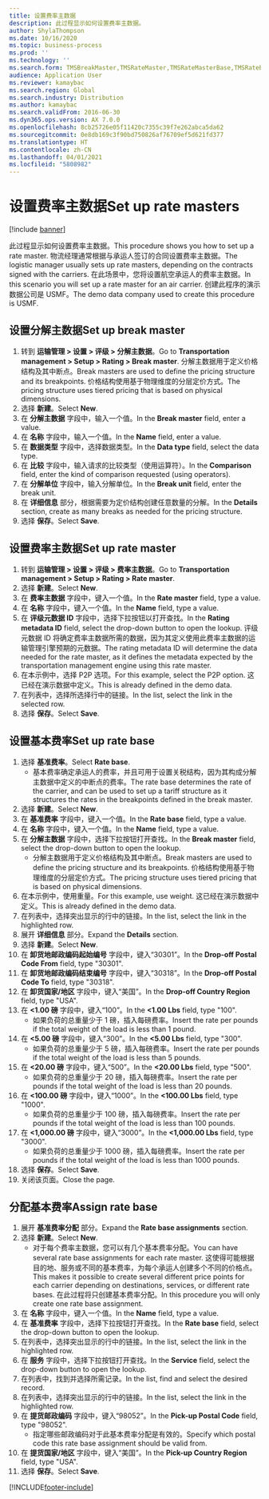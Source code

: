 ```yaml
---
title: 设置费率主数据
description: 此过程显示如何设置费率主数据。
author: ShylaThompson
ms.date: 10/16/2020
ms.topic: business-process
ms.prod: ''
ms.technology: ''
ms.search.form: TMSBreakMaster,TMSRateMaster,TMSRateMasterBase,TMSRateBaseType, TMSRouteWorkbench
audience: Application User
ms.reviewer: kamaybac
ms.search.region: Global
ms.search.industry: Distribution
ms.author: kamaybac
ms.search.validFrom: 2016-06-30
ms.dyn365.ops.version: AX 7.0.0
ms.openlocfilehash: 8cb25726e05f11420c7355c39f7e262abca5da62
ms.sourcegitcommit: 0e8db169c3f90bd750826af76709ef5d621fd377
ms.translationtype: HT
ms.contentlocale: zh-CN
ms.lasthandoff: 04/01/2021
ms.locfileid: "5808982"
---
```

# <a name="set-up-rate-masters"></a><span data-ttu-id="4f955-103">设置费率主数据</span><span class="sxs-lookup"><span data-stu-id="4f955-103">Set up rate masters</span></span>

[!include [banner](../../includes/banner.md)]

<span data-ttu-id="4f955-104">此过程显示如何设置费率主数据。</span><span class="sxs-lookup"><span data-stu-id="4f955-104">This procedure shows you how to set up a rate master.</span></span> <span data-ttu-id="4f955-105">物流经理通常根据与承运人签订的合同设置费率主数据。</span><span class="sxs-lookup"><span data-stu-id="4f955-105">The logistic manager usually sets up rate masters, depending on the contracts signed with the carriers.</span></span> <span data-ttu-id="4f955-106">在此场景中，您将设置航空承运人的费率主数据。</span><span class="sxs-lookup"><span data-stu-id="4f955-106">In this scenario you will set up a rate master for an air carrier.</span></span> <span data-ttu-id="4f955-107">创建此程序的演示数据公司是 USMF。</span><span class="sxs-lookup"><span data-stu-id="4f955-107">The demo data company used to create this procedure is USMF.</span></span>

## <a name="set-up-break-master"></a><span data-ttu-id="4f955-108">设置分解主数据</span><span class="sxs-lookup"><span data-stu-id="4f955-108">Set up break master</span></span>

1. <span data-ttu-id="4f955-109">转到 **运输管理 > 设置 > 评级 > 分解主数据**。</span><span class="sxs-lookup"><span data-stu-id="4f955-109">Go to **Transportation management > Setup > Rating > Break master**.</span></span> <span data-ttu-id="4f955-110">分解主数据用于定义价格结构及其中断点。</span><span class="sxs-lookup"><span data-stu-id="4f955-110">Break masters are used to define the pricing structure and its breakpoints.</span></span> <span data-ttu-id="4f955-111">价格结构使用基于物理维度的分层定价方式。</span><span class="sxs-lookup"><span data-stu-id="4f955-111">The pricing structure uses tiered pricing that is based on physical dimensions.</span></span>  
1. <span data-ttu-id="4f955-112">选择 **新建**。</span><span class="sxs-lookup"><span data-stu-id="4f955-112">Select **New**.</span></span>
1. <span data-ttu-id="4f955-113">在 **分解主数据** 字段中，输入一个值。</span><span class="sxs-lookup"><span data-stu-id="4f955-113">In the **Break master** field, enter a value.</span></span>
1. <span data-ttu-id="4f955-114">在 **名称** 字段中，输入一个值。</span><span class="sxs-lookup"><span data-stu-id="4f955-114">In the **Name** field, enter a value.</span></span>
1. <span data-ttu-id="4f955-115">在 **数据类型** 字段中，选择数据类型。</span><span class="sxs-lookup"><span data-stu-id="4f955-115">In the **Data type** field, select the data type.</span></span>
1. <span data-ttu-id="4f955-116">在 **比较** 字段中，输入请求的比较类型（使用运算符）。</span><span class="sxs-lookup"><span data-stu-id="4f955-116">In the **Comparison** field, enter the kind of comparison requested (using operators).</span></span>
1. <span data-ttu-id="4f955-117">在 **分解单位** 字段中，输入分解单位。</span><span class="sxs-lookup"><span data-stu-id="4f955-117">In the **Break unit** field, enter the break unit.</span></span>
1. <span data-ttu-id="4f955-118">在 **详细信息** 部分，根据需要为定价结构创建任意数量的分解。</span><span class="sxs-lookup"><span data-stu-id="4f955-118">In the **Details** section, create as many breaks as needed for the pricing structure.</span></span>
1. <span data-ttu-id="4f955-119">选择 **保存**。</span><span class="sxs-lookup"><span data-stu-id="4f955-119">Select **Save**.</span></span>

## <a name="set-up-rate-master"></a><span data-ttu-id="4f955-120">设置费率主数据</span><span class="sxs-lookup"><span data-stu-id="4f955-120">Set up rate master</span></span>

1. <span data-ttu-id="4f955-121">转到 **运输管理 > 设置 > 评级 > 费率主数据**。</span><span class="sxs-lookup"><span data-stu-id="4f955-121">Go to **Transportation management > Setup > Rating > Rate master**.</span></span>
1. <span data-ttu-id="4f955-122">选择 **新建**。</span><span class="sxs-lookup"><span data-stu-id="4f955-122">Select **New**.</span></span>
1. <span data-ttu-id="4f955-123">在 **费率主数据** 字段中，键入一个值。</span><span class="sxs-lookup"><span data-stu-id="4f955-123">In the **Rate master** field, type a value.</span></span>
1. <span data-ttu-id="4f955-124">在 **名称** 字段中，键入一个值。</span><span class="sxs-lookup"><span data-stu-id="4f955-124">In the **Name** field, type a value.</span></span>
1. <span data-ttu-id="4f955-125">在 **评级元数据 ID** 字段中，选择下拉按钮以打开查找。</span><span class="sxs-lookup"><span data-stu-id="4f955-125">In the **Rating metadata ID** field, select the drop-down button to open the lookup.</span></span> <span data-ttu-id="4f955-126">评级元数据 ID 将确定费率主数据所需的数据，因为其定义使用此费率主数据的运输管理引擎预期的元数据。</span><span class="sxs-lookup"><span data-stu-id="4f955-126">The rating metadata ID will determine the data needed for the rate master, as it defines the metadata expected by the transportation management engine using this rate master.</span></span>  
1. <span data-ttu-id="4f955-127">在本示例中，选择 P2P 选项。</span><span class="sxs-lookup"><span data-stu-id="4f955-127">For this example, select the P2P option.</span></span> <span data-ttu-id="4f955-128">这已经在演示数据中定义。</span><span class="sxs-lookup"><span data-stu-id="4f955-128">This is already defined in the demo data.</span></span>
1. <span data-ttu-id="4f955-129">在列表中，选择所选择行中的链接。</span><span class="sxs-lookup"><span data-stu-id="4f955-129">In the list, select the link in the selected row.</span></span>
1. <span data-ttu-id="4f955-130">选择 **保存**。</span><span class="sxs-lookup"><span data-stu-id="4f955-130">Select **Save**.</span></span>

## <a name="set-up-rate-base"></a><span data-ttu-id="4f955-131">设置基本费率</span><span class="sxs-lookup"><span data-stu-id="4f955-131">Set up rate base</span></span>

1. <span data-ttu-id="4f955-132">选择 **基准费率**。</span><span class="sxs-lookup"><span data-stu-id="4f955-132">Select **Rate base**.</span></span>
    * <span data-ttu-id="4f955-133">基本费率确定承运人的费率，并且可用于设置关税结构，因为其构成分解主数据中定义的中断点的费率。</span><span class="sxs-lookup"><span data-stu-id="4f955-133">The rate base determines the rate of the carrier, and can be used to set up a tariff structure as it structures the rates in the breakpoints defined in the break master.</span></span>  
2. <span data-ttu-id="4f955-134">选择 **新建**。</span><span class="sxs-lookup"><span data-stu-id="4f955-134">Select **New**.</span></span>
3. <span data-ttu-id="4f955-135">在 **基准费率** 字段中，键入一个值。</span><span class="sxs-lookup"><span data-stu-id="4f955-135">In the **Rate base** field, type a value.</span></span>
4. <span data-ttu-id="4f955-136">在 **名称** 字段中，键入一个值。</span><span class="sxs-lookup"><span data-stu-id="4f955-136">In the **Name** field, type a value.</span></span>
5. <span data-ttu-id="4f955-137">在 **分解主数据** 字段中，选择下拉按钮打开查找。</span><span class="sxs-lookup"><span data-stu-id="4f955-137">In the **Break master** field, select the drop-down button to open the lookup.</span></span>
    * <span data-ttu-id="4f955-138">分解主数据用于定义价格结构及其中断点。</span><span class="sxs-lookup"><span data-stu-id="4f955-138">Break masters are used to define the pricing structure and its breakpoints.</span></span> <span data-ttu-id="4f955-139">价格结构使用基于物理维度的分层定价方式。</span><span class="sxs-lookup"><span data-stu-id="4f955-139">The pricing structure uses tiered pricing that is based on physical dimensions.</span></span>  
6. <span data-ttu-id="4f955-140">在本示例中，使用重量。</span><span class="sxs-lookup"><span data-stu-id="4f955-140">For this example, use weight.</span></span> <span data-ttu-id="4f955-141">这已经在演示数据中定义。</span><span class="sxs-lookup"><span data-stu-id="4f955-141">This is already defined in the demo data.</span></span>
7. <span data-ttu-id="4f955-142">在列表中，选择突出显示的行中的链接。</span><span class="sxs-lookup"><span data-stu-id="4f955-142">In the list, select the link in the highlighted row.</span></span>
8. <span data-ttu-id="4f955-143">展开 **详细信息** 部分。</span><span class="sxs-lookup"><span data-stu-id="4f955-143">Expand the **Details** section.</span></span>
9. <span data-ttu-id="4f955-144">选择 **新建**。</span><span class="sxs-lookup"><span data-stu-id="4f955-144">Select **New**.</span></span>
10. <span data-ttu-id="4f955-145">在 **卸货地邮政编码起始编号** 字段中，键入“30301”。</span><span class="sxs-lookup"><span data-stu-id="4f955-145">In the **Drop-off Postal Code From** field, type "30301".</span></span>
11. <span data-ttu-id="4f955-146">在 **卸货地邮政编码结束编号** 字段中，键入“30318”。</span><span class="sxs-lookup"><span data-stu-id="4f955-146">In the **Drop-off Postal Code To** field, type "30318".</span></span>
12. <span data-ttu-id="4f955-147">在 **卸货国家/地区** 字段中，键入“美国”。</span><span class="sxs-lookup"><span data-stu-id="4f955-147">In the **Drop-off Country Region** field, type "USA".</span></span>
13. <span data-ttu-id="4f955-148">在 **<1.00 磅** 字段中，键入“100”。</span><span class="sxs-lookup"><span data-stu-id="4f955-148">In the **<1.00 Lbs** field, type "100".</span></span>
    * <span data-ttu-id="4f955-149">如果负荷的总重量少于 1 磅，插入每磅费率。</span><span class="sxs-lookup"><span data-stu-id="4f955-149">Insert the rate per pounds if the total weight of the load is less than 1 pound.</span></span>  
14. <span data-ttu-id="4f955-150">在 **<5.00 磅** 字段中，键入“300”。</span><span class="sxs-lookup"><span data-stu-id="4f955-150">In the **<5.00 Lbs** field, type "300".</span></span>
    * <span data-ttu-id="4f955-151">如果负荷的总重量少于 5 磅，插入每磅费率。</span><span class="sxs-lookup"><span data-stu-id="4f955-151">Insert the rate per pounds if the total weight of the load is less than 5 pounds.</span></span>  
15. <span data-ttu-id="4f955-152">在 **<20.00 磅** 字段中，键入“500”。</span><span class="sxs-lookup"><span data-stu-id="4f955-152">In the **<20.00 Lbs** field, type "500".</span></span>
    * <span data-ttu-id="4f955-153">如果负荷的总重量少于 20 磅，插入每磅费率。</span><span class="sxs-lookup"><span data-stu-id="4f955-153">Insert the rate per pounds if the total weight of the load is less than 20 pounds.</span></span>  
16. <span data-ttu-id="4f955-154">在 **<100.00 磅** 字段中，键入“1000”。</span><span class="sxs-lookup"><span data-stu-id="4f955-154">In the **<100.00 Lbs** field, type "1000".</span></span>
    * <span data-ttu-id="4f955-155">如果负荷的总重量少于 100 磅，插入每磅费率。</span><span class="sxs-lookup"><span data-stu-id="4f955-155">Insert the rate per pounds if the total weight of the load is less than 100 pounds.</span></span>  
17. <span data-ttu-id="4f955-156">在 **<1,000.00 磅** 字段中，键入“3000”。</span><span class="sxs-lookup"><span data-stu-id="4f955-156">In the **<1,000.00 Lbs** field, type "3000".</span></span>
    * <span data-ttu-id="4f955-157">如果负荷的总重量少于 1000 磅，插入每磅费率。</span><span class="sxs-lookup"><span data-stu-id="4f955-157">Insert the rate per pounds if the total weight of the load is less than 1000 pounds.</span></span>  
18. <span data-ttu-id="4f955-158">选择 **保存**。</span><span class="sxs-lookup"><span data-stu-id="4f955-158">Select **Save**.</span></span>
19. <span data-ttu-id="4f955-159">关闭该页面。</span><span class="sxs-lookup"><span data-stu-id="4f955-159">Close the page.</span></span>

## <a name="assign-rate-base"></a><span data-ttu-id="4f955-160">分配基本费率</span><span class="sxs-lookup"><span data-stu-id="4f955-160">Assign rate base</span></span>

1. <span data-ttu-id="4f955-161">展开 **基准费率分配** 部分。</span><span class="sxs-lookup"><span data-stu-id="4f955-161">Expand the **Rate base assignments** section.</span></span>
2. <span data-ttu-id="4f955-162">选择 **新建**。</span><span class="sxs-lookup"><span data-stu-id="4f955-162">Select **New**.</span></span>
    * <span data-ttu-id="4f955-163">对于每个费率主数据，您可以有几个基本费率分配。</span><span class="sxs-lookup"><span data-stu-id="4f955-163">You can have several rate base assignments for each rate master.</span></span> <span data-ttu-id="4f955-164">这使得可能根据目的地、服务或不同的基本费率，为每个承运人创建多个不同的价格点。</span><span class="sxs-lookup"><span data-stu-id="4f955-164">This makes it possible to create several different price points for each carrier depending on destinations, services, or different rate bases.</span></span> <span data-ttu-id="4f955-165">在此过程将只创建基本费率分配。</span><span class="sxs-lookup"><span data-stu-id="4f955-165">In this procedure you will only create one rate base assignment.</span></span>  
3. <span data-ttu-id="4f955-166">在 **名称** 字段中，键入一个值。</span><span class="sxs-lookup"><span data-stu-id="4f955-166">In the **Name** field, type a value.</span></span>
4. <span data-ttu-id="4f955-167">在 **基准费率** 字段中，选择下拉按钮打开查找。</span><span class="sxs-lookup"><span data-stu-id="4f955-167">In the **Rate base** field, select the drop-down button to open the lookup.</span></span>
5. <span data-ttu-id="4f955-168">在列表中，选择突出显示的行中的链接。</span><span class="sxs-lookup"><span data-stu-id="4f955-168">In the list, select the link in the highlighted row.</span></span>
6. <span data-ttu-id="4f955-169">在 **服务** 字段中，选择下拉按钮打开查找。</span><span class="sxs-lookup"><span data-stu-id="4f955-169">In the **Service** field, select the drop-down button to open the lookup.</span></span>
7. <span data-ttu-id="4f955-170">在列表中，找到并选择所需记录。</span><span class="sxs-lookup"><span data-stu-id="4f955-170">In the list, find and select the desired record.</span></span>
8. <span data-ttu-id="4f955-171">在列表中，选择突出显示的行中的链接。</span><span class="sxs-lookup"><span data-stu-id="4f955-171">In the list, select the link in the highlighted row.</span></span>
9. <span data-ttu-id="4f955-172">在 **提货邮政编码** 字段中，键入“98052”。</span><span class="sxs-lookup"><span data-stu-id="4f955-172">In the **Pick-up Postal Code** field, type "98052".</span></span>
    * <span data-ttu-id="4f955-173">指定哪些邮政编码对于此基本费率分配是有效的。</span><span class="sxs-lookup"><span data-stu-id="4f955-173">Specify which postal code this rate base assignment should be valid from.</span></span>
10. <span data-ttu-id="4f955-174">在 **提货国家/地区** 字段中，键入“美国”。</span><span class="sxs-lookup"><span data-stu-id="4f955-174">In the **Pick-up Country Region** field, type "USA".</span></span>
11. <span data-ttu-id="4f955-175">选择 **保存**。</span><span class="sxs-lookup"><span data-stu-id="4f955-175">Select **Save**.</span></span>


[!INCLUDE[footer-include](../../../includes/footer-banner.md)]